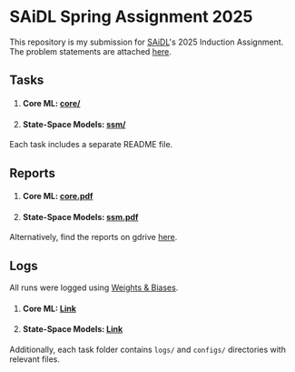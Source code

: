 # SAiDL Spring Assignment 2025
This repository is my submission for [SAiDL](https://www.saidl.in/)'s 2025 Induction Assignment.
The problem statements are attached [here](https://github.com/souhhmm/SAiDL-Spring-Assignment-2025/blob/main/SAiDL_Spring_Assignment_2025.pdf).

## Tasks

1. #### Core ML: [core/](https://github.com/souhhmm/SAiDL-Spring-Assignment-2025/tree/main/core)

2. #### State-Space Models: [ssm/](https://github.com/souhhmm/SAiDL-Spring-Assignment-2025/tree/main/ssm)

Each task includes a separate README file.

## Reports
1. #### Core ML: [core.pdf](https://github.com/souhhmm/SAiDL-Spring-Assignment-2025/blob/main/core/core.pdf)

2. #### State-Space Models: [ssm.pdf](https://github.com/souhhmm/SAiDL-Spring-Assignment-2025/blob/main/ssm/ssm.pdf)

Alternatively, find the reports on gdrive [here](https://drive.google.com/drive/folders/1Uamcuop5ywjE8-SGJBxF6nY4NgyooRMT?usp=sharing).

## Logs
All runs were logged using [Weights & Biases](https://wandb.ai/). 

1. #### Core ML: [Link](https://api.wandb.ai/links/souhhmm-bits-pilani/31ysfcz1)

2. #### State-Space Models: [Link](https://api.wandb.ai/links/souhhmm-bits-pilani/l1qrt10j)

Additionally, each task folder contains `logs/` and `configs/` directories with relevant files.